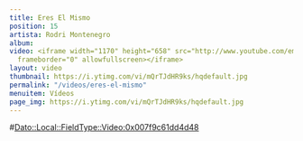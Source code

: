 ```yaml
---
title: Eres El Mismo
position: 15
artista: Rodri Montenegro
album: 
video: <iframe width="1170" height="658" src="http://www.youtube.com/embed/mQrTJdHR9ks?rel=0"
  frameborder="0" allowfullscreen></iframe>
layout: video
thumbnail: https://i.ytimg.com/vi/mQrTJdHR9ks/hqdefault.jpg
permalink: "/videos/eres-el-mismo"
menuitem: Vídeos
page_img: https://i.ytimg.com/vi/mQrTJdHR9ks/hqdefault.jpg
---
```


#<Dato::Local::FieldType::Video:0x007f9c61dd4d48>